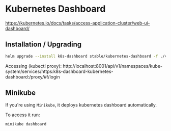 # Kubernetes Dashboard

https://kubernetes.io/docs/tasks/access-application-cluster/web-ui-dashboard/

## Installation / Upgrading

```bash
helm upgrade --install k8s-dashboard stable/kubernetes-dashboard -f ./values.yaml
```

Accessing (kubectl proxy): http://localhost:8001/api/v1/namespaces/kube-system/services/https:k8s-dashboard-kubernetes-dashboard:/proxy/#!/login 

## Minikube

If you're using `Minikube`, it deploys kubernetes dashboard automatically.

To access it run:

```bash
minikube dashboard
```
